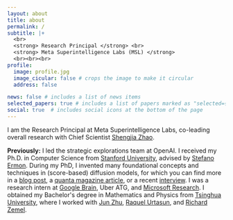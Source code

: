```yaml
---
layout: about
title: about
permalink: /
subtitle: |+
  <br>
  <strong> Research Principal </strong> <br>
  <strong> Meta Superintelligence Labs (MSL) </strong> 
  <br><br><br>
profile:
  image: profile.jpg
  image_cicular: false # crops the image to make it circular
  address: false

news: false # includes a list of news items
selected_papers: true # includes a list of papers marked as "selected={true}"
social: true  # includes social icons at the bottom of the page
---
```


I am the Research Principal at Meta Superintelligence Labs, co-leading overall research with Chief Scientist [Shengjia Zhao](https://scholar.google.com/citations?user=bMoauM4AAAAJ&hl=en).

**Previously:** I led the strategic explorations team at OpenAI. I received my Ph.D. in Computer Science from [Stanford University](https://www.stanford.edu), advised by [Stefano Ermon](https://cs.stanford.edu/~ermon). During my PhD, I invented many foundational concepts and techniques in (score-based) diffusion models, for which you can find more in a [blog post](/blog/2021/score/), a [quanta magazine article](https://www.quantamagazine.org/the-physics-principle-that-inspired-modern-ai-art-20230105/), or a recent [interview](https://x.com/slaterstich/status/1911817486439461009). I was a research intern at [Google Brain](https://research.google/teams/brain/), Uber ATG, and [Microsoft Research](https://www.microsoft.com/en-us/research/lab/microsoft-research-cambridge/). I obtained my Bachelor's degree in Mathematics and Physics from [Tsinghua University](https://www.tsinghua.edu.cn/), where I worked with [Jun Zhu](http://ml.cs.tsinghua.edu.cn/~jun/index.shtml), [Raquel Urtasun](http://www.cs.toronto.edu/~urtasun/), and [Richard Zemel](http://www.cs.toronto.edu/~zemel/inquiry/home.php).
